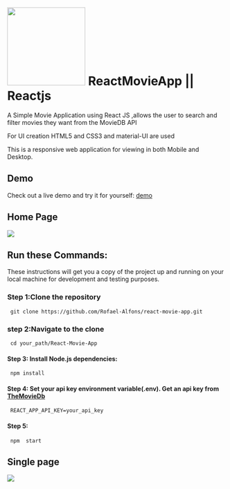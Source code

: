 # <img src="https://www.themoviedb.org/assets/2/v4/logos/v2/blue_short-8e7b30f73a4020692ccca9c88bafe5dcb6f8a62a4c6bc55cd9ba82bb2cd95f6c.svg" width='180px'/> ReactMovieApp || Reactjs


A Simple Movie Application using React JS ,allows the user to search and filter movies they want from the MovieDB API

For UI creation HTML5 and CSS3 and material-UI are used

This is a responsive web application for viewing in both Mobile and Desktop.

## Demo

Check out a live demo and try it for yourself: [demo](https://rofael-movies-react.netlify.app/)

<!-- # ScreenShots -->

## Home Page

<kbd><img src="https://drive.google.com/uc?id=1fEpBRkFQvX3zhUDGflPHDEq7e_j8AZWP"/></kbd>

## Run these Commands:

These instructions will get you a copy of the project up and running on your local machine for development and testing purposes.

### Step 1:Clone the repository

     git clone https://github.com/Rofael-Alfons/react-movie-app.git

### step 2:Navigate to the clone

     cd your_path/React-Movie-App

#### Step 3: Install Node.js dependencies:

     npm install

#### Step 4: Set your api key environment variable(.env). Get an api key from [TheMovieDb](https://www.themoviedb.org/)

     REACT_APP_API_KEY=your_api_key

#### Step 5:

     npm  start

## Single page

<kbd><img src="https://drive.google.com/uc?id=14xckC8Zbrvz2rUuHkh084pNZVnoarz-J"/></kbd>

<!-- <div>
      <kbd><img src="https://drive.google.com/uc?id=1-Ne-XbWZt1y2Tj6rh3VcJ2eQPcZXC0ci"  height='535' width='440' /> </kbd>
      <kbd><img src="https://drive.google.com/uc?id=1aK9Y8T847hrKUvVxHXkN3I9Ch2fam3Dz" height='535' width='290' /></kbd>
</div> -->

<!-- ----------------------------------------------------------------------------------- -->
